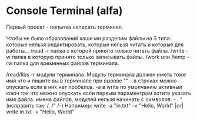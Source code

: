 # Console Terminal (alfa)
Первый проект - попытка написать терминал.

Чтобы не было образований каши ми разделим файлы на 3 типа:
которые нельзя редактировать, которые нельзя читать и которые для работы...
/read -r папка с которой принято только читать файлы.
/write -w папка в которую принято только записывать файлы.
/work или /temp -rw папка для временных файлов терминала.

/read/libs -r модули терминала.
Модуль терминала должен иметь тоже имя что и пишите вы в терминале при вызове
"" - в строках можно опускать если в них нет пробелов.
-а в write по умолчанию активный ключ так что можно опускать если первым параментром хотите указать имя файла.
имена файлов, модулей нельзя начинать с символов:  -  .  " (исправить так: /. /" /-)
Например:
write -a "in.txt" -v "Hello, World" |or| write in.txt -v "Hello, World"
